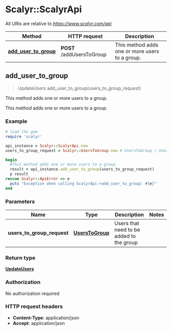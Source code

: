 # Scalyr::ScalyrApi

All URIs are relative to *https://www.scalyr.com/api*

Method | HTTP request | Description
------------- | ------------- | -------------
[**add_user_to_group**](ScalyrApi.md#add_user_to_group) | **POST** /addUsersToGroup | This method adds one or more users to a group.



## add_user_to_group

> UpdateUsers add_user_to_group(users_to_group_request)

This method adds one or more users to a group.

This method adds one or more users to a group.

### Example

```ruby
# load the gem
require 'scalyr'

api_instance = Scalyr::ScalyrApi.new
users_to_group_request = Scalyr::UsersToGroup.new # UsersToGroup | Users that need to be added to the group

begin
  #This method adds one or more users to a group.
  result = api_instance.add_user_to_group(users_to_group_request)
  p result
rescue Scalyr::ApiError => e
  puts "Exception when calling ScalyrApi->add_user_to_group: #{e}"
end
```

### Parameters


Name | Type | Description  | Notes
------------- | ------------- | ------------- | -------------
 **users_to_group_request** | [**UsersToGroup**](UsersToGroup.md)| Users that need to be added to the group | 

### Return type

[**UpdateUsers**](UpdateUsers.md)

### Authorization

No authorization required

### HTTP request headers

- **Content-Type**: application/json
- **Accept**: application/json

